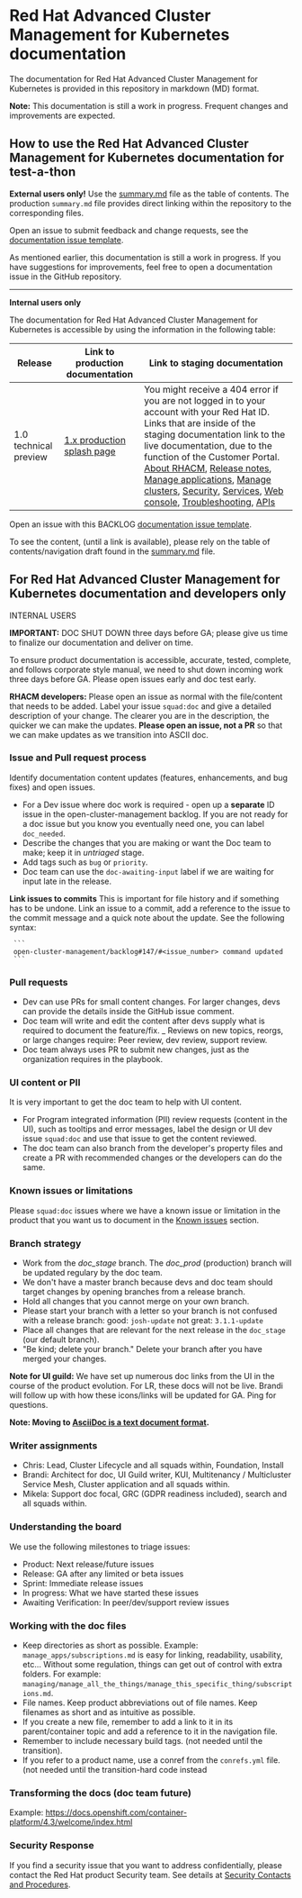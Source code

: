# Red Hat Advanced Cluster Management for Kubernetes documentation

The documentation for Red Hat Advanced Cluster Management for Kubernetes is provided in this repository in markdown (MD) format.

**Note:** This documentation is still a work in progress. Frequent changes and improvements are expected. 

## How to use the Red Hat Advanced Cluster Management for Kubernetes documentation for test-a-thon

**External users only!** Use the [summary.md](https://github.com/open-cluster-management/rhacm-docs/blob/doc_prod/summary.md) file as the table of contents. The production `summary.md` file provides direct linking within the repository to the corresponding files.

Open an issue to submit feedback and change requests, see the [documentation issue template](https://github.com/open-cluster-management/rhacm-docs/issues/new/choose).

As mentioned earlier, this documentation is still a work in progress. If you have suggestions for improvements, feel free to open a documentation issue in the GitHub repository. 

______________________________________________________________________________________________________________________________

**Internal users only**

The documentation for Red Hat Advanced Cluster Management for Kubernetes is accessible by using the information in the following table:

| Release  | Link to production documentation | Link to staging documentation |
| ------------- | ------------- | ------------ |
| 1.0 technical preview  | [1.x production splash page](https://access.redhat.com/documentation/en-us/red_hat_advanced_cluster_management_for_kubernetes/1.0/) | You might receive a 404 error if you are not logged in to your account with your Red Hat ID. Links that are inside of the staging documentation link to the live documentation, due to the function of the Customer Portal. [About RHACM](https://access.redhat.com/documentation/en-us/red_hat_advanced_cluster_management_for_kubernetes/1.0/html-single/about_red_hat_advanced_cluster_management_for_kubernetes/index?lb_target=stage), [Release notes](https://access.redhat.com/documentation/en-us/red_hat_advanced_cluster_management_for_kubernetes/1.0/html-single/release_notes/index?lb_target=stage), [Manage applications](https://access.redhat.com/documentation/en-us/red_hat_advanced_cluster_management_for_kubernetes/1.0/html-single/manage_applications/index?lb_target=stage), [Manage clusters](https://access.redhat.com/documentation/en-us/red_hat_advanced_cluster_management_for_kubernetes/1.0/html-single/manage_cluster/index?lb_target=stage), [Security](https://access.redhat.com/documentation/en-us/red_hat_advanced_cluster_management_for_kubernetes/1.0/html-single/security/index?lb_target=stage), [Services](https://access.redhat.com/documentation/en-us/red_hat_advanced_cluster_management_for_kubernetes/1.0/html-single/services/index?lb_target=stage), [Web console](https://access.redhat.com/documentation/en-us/red_hat_advanced_cluster_management_for_kubernetes/1.0/html-single/web_console/index?lb_target=stage), [Troubleshooting](https://access.redhat.com/documentation/en-us/red_hat_advanced_cluster_management_for_kubernetes/1.0/html-single/troubleshooting/index?lb_target=stage), [APIs](https://access.redhat.com/documentation/en-us/red_hat_advanced_cluster_management_for_kubernetes/1.0/html-single/apis/index?lb_target=stage) |

Open an issue with this BACKLOG [documentation issue template](https://github.com/open-cluster-management/backlog/issues/new/choose).

To see the content, (until a link is available), please rely on the table of contents/navigation draft found in the [summary.md](https://github.com/open-cluster-management/rhacm-docs/blob/doc_stage/summary.md) file.

## For Red Hat Advanced Cluster Management for Kubernetes documentation and developers only

INTERNAL USERS

**IMPORTANT:** DOC SHUT DOWN three days before GA; please give us time to finalize our documentation and deliver on time.

To ensure product documentation is accessible, accurate, tested, complete, and follows corporate style manual, we need to shut down incoming work three days before GA. Please open issues early and doc test early.



**RHACM developers:** Please open an issue as normal with the file/content that needs to be added. Label your issue `squad:doc` and give a detailed description of your change. The clearer you are in the description, the quicker we can make the updates. **Please open an issue, not a PR** so that we can make updates as we transition into ASCII doc.

### Issue and Pull request process

Identify documentation content updates (features, enhancements, and bug fixes) and open issues.

   - For a Dev issue where doc work is required - open up a **separate** ID issue in the open-cluster-management backlog. If you are not ready for a doc issue but you know you eventually need one, you can label `doc_needed`.
   - Describe the changes that you are making or want the Doc team to make; keep it in _untriaged_ stage.
   - Add tags such as `bug` or `priority`.
   - Doc team can use the `doc-awaiting-input` label if we are waiting for input late in the release.
   
**Link issues to commits** This is important for file history and if something has to be undone. Link an issue to a commit, add a reference to the issue to the commit message and a quick note about the update. See the following syntax:

     ```
     open-cluster-management/backlog#147/#<issue_number> command updated
     ```     
### Pull requests

   - Dev can use PRs for small content changes. For larger changes, devs can provide the details inside the GitHub issue comment.
   - Doc team will write and edit the content after devs supply what is required to document the feature/fix.
   _ Reviews on new topics, reorgs, or large changes require: Peer review, dev review, support review.
   - Doc team always uses PR to submit new changes, just as the organization requires in the playbook.
   
### UI content or PII

It is very important to get the doc team to help with UI content. 

 - For Program integrated information (PII) review requests (content in the UI), such as tooltips and error messages, label the design or UI dev issue `squad:doc` and use that issue to get the content reviewed.
 - The doc team can also branch from the developer's property files and create a PR with recommended changes or the developers can do the same.
 
### Known issues or limitations

Please `squad:doc` issues where we have a known issue or limitation in the product that you want us to document in the [Known issues](https://github.com/open-cluster-management/rhacm-docs/blob/doc_stage/release_notes/known_issues.md) section.

### Branch strategy

- Work from the _doc_stage_ branch. The _doc_prod_ (production) branch will be updated regulary by the doc team.
- We don't have a master branch because devs and doc team should target changes by opening branches from a release branch.
- Hold all changes that you cannot merge on your own branch.
- Please start your branch with a letter so your branch is not confused with a release branch:
    good: `josh-update` not great: `3.1.1-update`
- Place all changes that are relevant for the next release in the `doc_stage` (our default branch).
- "Be kind; delete your branch." Delete your branch after you have merged your changes.

**Note for UI guild:** We have set up numerous doc links from the UI in the course of the product evolution. For LR, these docs will not be live. Brandi will follow up with how these icons/links will be updated for GA. Ping for questions.

**Note: Moving to [AsciiDoc is a text document format](http://asciidoc.org/).** 

### Writer assignments

- Chris: Lead, Cluster Lifecycle and all squads within, Foundation, Install
- Brandi: Architect for doc, UI Guild writer, KUI, Multitenancy / Multicluster Service Mesh, Cluster application and all squads within.
- Mikela: Support doc focal, GRC (GDPR readiness included), search and all squads within.

### Understanding the board

We use the following milestones to triage issues:

 - Product: Next release/future issues
 - Release: GA after any limited or beta issues
 - Sprint: Immediate release issues
 - In progress: What we have started these issues
 - Awaiting Verification: In peer/dev/support review issues

### Working with the doc files 

- Keep directories as short as possible.
   Example: `manage_apps/subscriptions.md` is easy for linking, readability, usability, etc...
   Without some regulation, things can get out of control with extra folders. For example: `managing/manage_all_the_things/manage_this_specific_thing/subscriptions.md`.
- File names. Keep product abbreviations out of file names. Keep filenames as short and as intuitive as possible.  
- If you create a new file, remember to add a link to it in its parent/container topic and add a reference to it in the navigation file.
- Remember to include necessary build tags. (not needed until the transition).
- If you refer to a product name, use a conref from the `conrefs.yml` file. (not needed until the transition-hard code instead

### Transforming the docs (doc team future)

Example: https://docs.openshift.com/container-platform/4.3/welcome/index.html

### Security Response

If you find a security issue that you want to address confidentially, please contact the Red Hat product Security team. 
See details at [Security Contacts and Procedures](https://access.redhat.com/security/team/contact).
